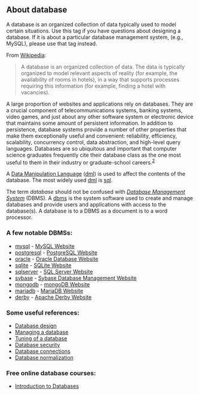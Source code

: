 ## About database

A database is an organized collection of data typically used to model certain situations. Use this tag if you have questions about designing a database. If it is about a particular database management system, (e.g., MySQL), please use that tag instead.

From [Wikipedia](https://en.wikipedia.org/wiki/Database):

> A database is an organized collection of data. The data is typically organized to model relevant aspects of reality (for example, the availability of rooms in hotels), in a way that supports processes requiring this information (for example, finding a hotel with vacancies).

A large proportion of websites and applications rely on databases. They are a crucial component of telecommunications systems, banking systems, video games, and just about any other software system or electronic device that maintains some amount of persistent information. In addition to persistence, database systems provide a number of other properties that make them exceptionally useful and convenient: reliability, efficiency, scalability, concurrency control, data abstraction, and high-level query languages. Databases are so ubiquitous and important that computer science graduates frequently cite their database class as the one most useful to them in their industry or graduate-school careers.<sup>[2](https://en.wikipedia.org/wiki/Data_manipulation_language)</sup>

A [Data Manipulation Language](https://en.wikipedia.org/wiki/Data_manipulation_language) ([dml](http://stackoverflow.com/questions/tagged/dml "show questions tagged 'dml'")) is used to affect the contents of the database. The most widely used [dml](http://stackoverflow.com/questions/tagged/dml "show questions tagged 'dml'") is [sql](http://stackoverflow.com/questions/tagged/sql "show questions tagged 'sql'").

The term _database_ should not be confused with _[Database Management System](https://en.wikipedia.org/wiki/Database_management_system)_ (DBMS). A [dbms](http://stackoverflow.com/questions/tagged/dbms "show questions tagged 'dbms'") is the system software used to create and manage databases and provide users and applications with access to the database(s). A database is to a DBMS as a document is to a word processor.

### A few notable DBMSs:

*   [mysql](http://stackoverflow.com/questions/tagged/mysql "show questions tagged 'mysql'") - [MySQL Website](https://www.mysql.com/)
*   [postgresql](http://stackoverflow.com/questions/tagged/postgresql "show questions tagged 'postgresql'") - [PostgreSQL Website](http://www.postgresql.org/)
*   [oracle](http://stackoverflow.com/questions/tagged/oracle "show questions tagged 'oracle'") - [Oracle Database Website](https://www.oracle.com/us/products/database/overview/index.html)
*   [sqlite](http://stackoverflow.com/questions/tagged/sqlite "show questions tagged 'sqlite'") - [SQLite Website](https://www.sqlite.org/)
*   [sqlserver](http://stackoverflow.com/questions/tagged/sqlserver "show questions tagged 'sqlserver'") - [SQL Server Website](https://www.microsoft.com/en-us/server-cloud/products/sql-server/default.aspx)
*   [sybase](http://stackoverflow.com/questions/tagged/sybase "show questions tagged 'sybase'") - [Sybase Database Management Website](http://www.sybase.be/products/databasemanagement)
*   [mongodb](http://stackoverflow.com/questions/tagged/mongodb "show questions tagged 'mongodb'") - [mongoDB Website](https://www.mongodb.org/)
*   [mariadb](http://stackoverflow.com/questions/tagged/mariadb "show questions tagged 'mariadb'") - [MariaDB Website](https://mariadb.org/)
*   [derby](http://stackoverflow.com/questions/tagged/derby "show questions tagged 'derby'") - [Apache Derby Website](https://db.apache.org/derby/)

### Some useful references:

*   [Database design](https://en.wikipedia.org/wiki/Database_design)
*   [Managing a database](http://www.tldp.org/HOWTO/Sybase-ASA-HOWTO/manage.html)
*   [Tuning of a database](https://en.wikipedia.org/wiki/Database_tuning)
*   [Database security](https://en.wikipedia.org/wiki/Database_security)
*   [Database connections](https://en.wikipedia.org/wiki/Database_connection)
*   [Database normalization](https://en.wikipedia.org/wiki/Database_normalization)

### Free online database courses:

*   [Introduction to Databases](https://class.stanford.edu/courses/DB/2014/SelfPaced/about)